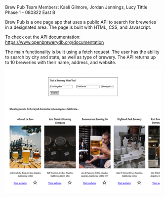 Brew Pub
Team Members: Kaeli Gilmore, Jordan Jennings, Lucy Tittle
Phase 1 - 080822 East B 

Brew Pub is a one page app that uses a public API to search for breweries in a designated area. The page is built with HTML, CSS, and Javascript. 

To check out the API documentation: https://www.openbrewerydb.org/documentation

The main functionality is built using a fetch request. The user has the ability to search by city and state, as well as type of brewery. The API returns up to 10 breweries with their name, address, and website. 

![alt.text](./images/search.png)